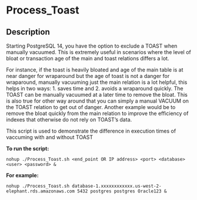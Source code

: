 # Process_Toast
## Description

Starting PostgreSQL 14, you have the option to exclude a TOAST when manually vacuumed. This is extremely useful in scenarios where the level of bloat or transaction age of the main and toast relations differs a lot.

For instance, if the toast is heavily bloated and age of the main table is at near danger for wraparound but the age of toast is not a danger for wraparound, manually vacuuming just the main relation is a lot helpful, this helps in two ways: 1. saves time and 2. avoids a wraparound quickly. The TOAST can be manually vacuumed at a later time to remove the bloat. This is also true for other way around that you can simply a manual VACUUM on the TOAST relation to get out of danger. Another example would be to remove the bloat quickly from the main relation to improve the efficiency of indexes that otherwise do not rely on TOAST’s data.

This script is used to demonstrate the difference in execution times of vaccuming with and without TOAST

**To run the script:**
```
nohup ./Process_Toast.sh <end_point OR IP address> <port> <database> <user> <password> &
```
**For example:**
```
nohup ./Process_Toast.sh database-1.xxxxxxxxxxxx.us-west-2-elephant.rds.amazonaws.com 5432 postgres postgres Oracle123 &
```
